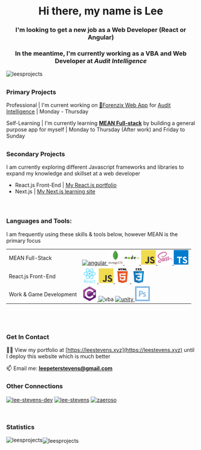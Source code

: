 <h1 align="center">Hi there, my name is Lee</h1>
<h3 align="center">I'm looking to get a new job as a Web Developer (React or Angular)</h3>
<h3 align="center">In the meantime, I'm currently working as a VBA and Web Developer at <i>Audit Intelligence</i></h3>

<p align="left"> <img src="https://komarev.com/ghpvc/?username=leesprojects&label=Profile%20views&color=0e75b6&style=flat" alt="leesprojects" /> </p>

## <h3>Primary Projects</h3>
  
Professional  | I'm current working on [🔭Forenzix Web App](https://forenzicswebapp2-sandbox.mxapps.io/) for [Audit Intelligence](https://auditintelligence.co/) | Monday - Thursday

Self-Learning | I'm currently learning [**MEAN Full-stack**](https://github.com/leesprojects/MEAN-LeesProjects) by building a general purpose app for myself | Monday to Thursday (After work) and Friday to Sunday


## <h3>Secondary Projects</h3>
I am currently exploring different Javascript frameworks and libraries to expand my knowledge and skillset at a web developer

  <ul>
    <li>React.js Front-End | <a href="https://leestevens.xyz/">My React.js portfolio</a></li>
    <li>Next.js | <a href="https://nextjs-leesprojects-62is.vercel.app/">My Next.js learning site</a></li>
  </ul>

<br>

## <h3 align="left">Languages and Tools:</h3>

I am frequently using these skills & tools below, however MEAN is the primary focus


<table>
  <tr>
    <td>MEAN Full-Stack</td>
    <td>
      <a href="https://angular.io" target="_blank" rel="noreferrer"> <img src="https://angular.io/assets/images/logos/angular/angular.svg" alt="angular" width="40" height="40"/> </a> 
      <a href="https://www.mongodb.com/" target="_blank" rel="noreferrer"> <img src="https://raw.githubusercontent.com/devicons/devicon/master/icons/mongodb/mongodb-original-wordmark.svg" alt="mongodb" width="40" height="40"/> </a> 
      <a href="https://nodejs.org" target="_blank" rel="noreferrer"> <img src="https://raw.githubusercontent.com/devicons/devicon/master/icons/nodejs/nodejs-original-wordmark.svg" alt="nodejs" width="40" height="40"/> </a> 
      <a href="https://developer.mozilla.org/en-US/docs/Web/JavaScript" target="_blank" rel="noreferrer"> <img src="https://raw.githubusercontent.com/devicons/devicon/master/icons/javascript/javascript-original.svg" alt="javascript" width="40" height="40"/> </a> 
      <a href="https://sass-lang.com" target="_blank" rel="noreferrer"> <img src="https://raw.githubusercontent.com/devicons/devicon/master/icons/sass/sass-original.svg" alt="sass" width="40" height="40"/> </a> 
      <a href="https://www.typescriptlang.org/" target="_blank" rel="noreferrer"> <img src="https://raw.githubusercontent.com/devicons/devicon/master/icons/typescript/typescript-original.svg" alt="typescript" width="40" height="40"/> </a> 
    </td>
  </tr>
  <tr>
    <td>React.js Front-End</td>
    <td>
      <a href="https://reactjs.org/" target="_blank" rel="noreferrer"> <img src="https://raw.githubusercontent.com/devicons/devicon/master/icons/react/react-original-wordmark.svg" alt="react" width="40" height="40"/> </a> 
      <a href="https://developer.mozilla.org/en-US/docs/Web/JavaScript" target="_blank" rel="noreferrer"> <img src="https://raw.githubusercontent.com/devicons/devicon/master/icons/javascript/javascript-original.svg" alt="javascript" width="40" height="40"/> </a> 
      <a href="https://www.w3.org/html/" target="_blank" rel="noreferrer"> <img src="https://raw.githubusercontent.com/devicons/devicon/master/icons/html5/html5-original-wordmark.svg" alt="html5" width="40" height="40"/> </a> 
      <a href="https://www.w3schools.com/css/" target="_blank" rel="noreferrer"> <img src="https://raw.githubusercontent.com/devicons/devicon/master/icons/css3/css3-original-wordmark.svg" alt="css3" width="40" height="40"/> </a>
    </td>
  </tr>
  <tr>
    <td>Work & Game Development</td>
    <td>
      <a href="https://www.w3schools.com/cs/" target="_blank" rel="noreferrer"> <img src="https://raw.githubusercontent.com/devicons/devicon/master/icons/csharp/csharp-original.svg" alt="csharp" width="40" height="40"/> </a>
      <img alt="vba" width="40" height="40" src="https://styles.redditmedia.com/t5_2rnlw/styles/communityIcon_z3kwah4z27c71.png"/>
      <a href="https://unity.com/" target="_blank" rel="noreferrer"> <img src="https://www.vectorlogo.zone/logos/unity3d/unity3d-icon.svg" alt="unity" width="40" height="40"/> </a> 
      <a href="https://www.photoshop.com/en" target="_blank" rel="noreferrer"> <img src="https://raw.githubusercontent.com/devicons/devicon/master/icons/photoshop/photoshop-line.svg" alt="photoshop" width="40" height="40"/> </a>
    </td>
  </tr>
</table>





<br><br>
## <h3>Get In Contact</h3>

👨‍💻 View my portfolio at [https://leestevens.xyz](https://leestevens.xyz) until I deploy this website which is much better

📫 Email me: **leepeterstevens@gmail.com**

<p align="left">

<h3>Other Connections</h3>
<a href="https://linkedin.com/in/lee-stevens-dev" target="blank"><img align="center" src="https://raw.githubusercontent.com/rahuldkjain/github-profile-readme-generator/master/src/images/icons/Social/linked-in-alt.svg" alt="lee-stevens-dev" height="30" width="40" /></a>
<a href="https://stackoverflow.com/users/lee-stevens" target="blank"><img align="center" src="https://raw.githubusercontent.com/rahuldkjain/github-profile-readme-generator/master/src/images/icons/Social/stack-overflow.svg" alt="lee-stevens" height="30" width="40" /></a>
<a href="https://www.leetcode.com/zaeroso" target="blank"><img align="center" src="https://raw.githubusercontent.com/rahuldkjain/github-profile-readme-generator/master/src/images/icons/Social/leet-code.svg" alt="zaeroso" height="30" width="40" /></a>
</p>

<br>
<h3> Statistics </h3>
<p><img align="left" src="https://github-readme-stats.vercel.app/api/top-langs?username=leesprojects&show_icons=true&locale=en&layout=compact" alt="leesprojects" /></p>

<p><img align="center" src="https://github-readme-streak-stats.herokuapp.com/?user=leesprojects&" alt="leesprojects" /></p>
